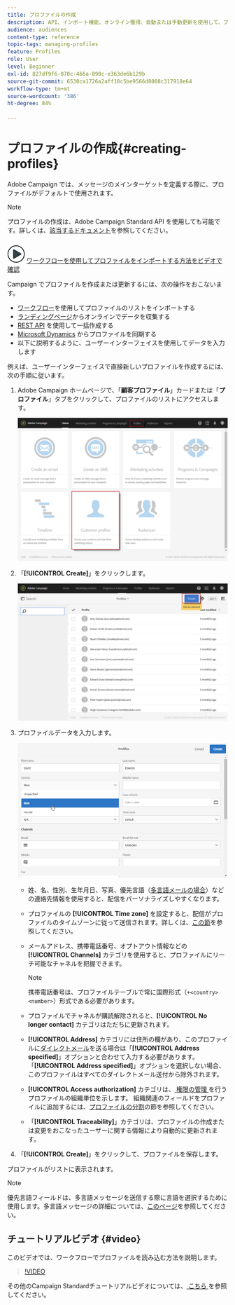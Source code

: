 ```yaml
---
title: プロファイルの作成
description: API、インポート機能、オンライン獲得、自動または手動更新を使用して、プロファイルを作成し、連絡先のデータを収集する方法を説明します。
audience: audiences
content-type: reference
topic-tags: managing-profiles
feature: Profiles
role: User
level: Beginner
exl-id: 827df9f6-070c-466a-890c-e363de6b129b
source-git-commit: 6530ca1726a2aff18c5be9566d8008c317918e64
workflow-type: tm+mt
source-wordcount: '386'
ht-degree: 84%

---
```


# プロファイルの作成{#creating-profiles}

Adobe Campaign では、メッセージのメインターゲットを定義する際に、プロファイルがデフォルトで使用されます。

>[!NOTE]
>
>プロファイルの作成は、Adobe Campaign Standard API を使用しても可能です。詳しくは、[該当するドキュメント](../../api/using/creating-profiles-api.md)を参照してください。

![](assets/do-not-localize/how-to-video.png) [ ワークフローを使用してプロファイルをインポートする方法をビデオで確認 ](#video)

Campaign でプロファイルを作成または更新するには、次の操作をおこないます。

* [ワークフロー](../../automating/using/creating-import-workflow-templates.md)を使用してプロファイルのリストをインポートする
* [ランディングページ](../../channels/using/getting-started-with-landing-pages.md)からオンラインでデータを収集する
* [REST API](../../api/using/get-started-apis.md) を使用して一括作成する
* [Microsoft Dynamics](../../integrating/using/d365-acs-get-started.md) からプロファイルを同期する
* 以下に説明するように、ユーザーインターフェイスを使用してデータを入力します

例えば、ユーザーインターフェイスで直接新しいプロファイルを作成するには、次の手順に従います。

1. Adobe Campaign ホームページで、「**顧客プロファイル**」カードまたは「**プロファイル**」タブをクリックして、プロファイルのリストにアクセスします。

   ![](assets/profile_creation_1.png)

1. 「**[!UICONTROL Create]**」をクリックします。

   ![](assets/profile_creation.png)

1. プロファイルデータを入力します。

   ![](assets/profile_creation1.png)

   * 姓、名、性別、生年月日、写真、優先言語（[多言語メールの場合](../../channels/using/creating-a-multilingual-email.md)）などの連絡先情報を使用すると、配信をパーソナライズしやすくなります。
   * プロファイルの **[!UICONTROL Time zone]** を設定すると、配信がプロファイルのタイムゾーンに従って送信されます。詳しくは、[この節](../../sending/using/sending-messages-at-the-recipient-s-time-zone.md)を参照してください。
   * メールアドレス、携帯電話番号、オプトアウト情報などの **[!UICONTROL Channels]** カテゴリを使用すると、プロファイルにリーチ可能なチャネルを把握できます。

     >[!NOTE]
     > 携帯電話番号は、プロファイルテーブルで常に国際形式（`+<country><number>`）形式である必要があります。

   * プロファイルでチャネルが購読解除されると、**[!UICONTROL No longer contact]** カテゴリはただちに更新されます。
   * **[!UICONTROL Address]** カテゴリには住所の欄があり、このプロファイルに[ダイレクトメール](../../channels/using/about-direct-mail.md)を送る場合は「**[!UICONTROL Address specified]**」オプションと合わせて入力する必要があります。「**[!UICONTROL Address specified]**」オプションを選択しない場合、このプロファイルはすべてのダイレクトメール送付から除外されます。
   * **[!UICONTROL Access authorization]** カテゴリは、[ 権限の管理 ](../../administration/using/about-access-management.md) を行うプロファイルの組織単位を示します。 組織関連のフィールドをプロファイルに追加するには、[プロファイルの分割](../../administration/using/organizational-units.md#partitioning-profiles)の節を参照してください。
   * 「**[!UICONTROL Traceability]**」カテゴリは、プロファイルの作成または変更をおこなったユーザーに関する情報により自動的に更新されます。

1. 「**[!UICONTROL Create]**」をクリックして、プロファイルを保存します。

プロファイルがリストに表示されます。

>[!NOTE]
>優先言語フィールドは、多言語メッセージを送信する際に言語を選択するために使用します。多言語メッセージの詳細については、[このページ](../../channels/using/creating-a-multilingual-email.md)を参照してください。

## チュートリアルビデオ {#video}

このビデオでは、ワークフローでプロファイルを読み込む方法を説明します。

>[!VIDEO](https://video.tv.adobe.com/v/24993?quality=12)

その他のCampaign Standardチュートリアルビデオについては、[ こちら ](https://experienceleague.adobe.com/docs/campaign-standard-learn/tutorials/overview.html?lang=ja) を参照してください。
